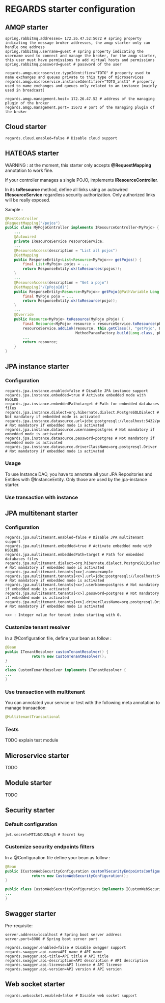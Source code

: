 # REGARDS starter configuration

## AMQP starter
```properties
spring.rabbitmq.addresses= 172.26.47.52:5672 # spring property indicating the message broker addresses, the amqp starter only can handle one address
spring.rabbitmq.username=guest # spring property indicating the username used to connect and manage the broker, for the amqp starter, this user must have permissions to add virtual hosts and permissions
spring.rabbitmq.password=guest # password of the user

regards.amqp.microservice.typeIdentifier="TOTO" # property used to name exchanges and queues private to this type of microservices
regards.amqp.microservice.instanceIdentifier="TOTO_inst1" # property used to name exchanges and queues only related to an instance (mainly used in broadcast)

regards.amqp.management.host= 172.26.47.52 # address of the managing plugin of the broker
regards.amqp.management.port= 15672 # port of the managing plugin of the broker
```

## Cloud starter

```properties
regards.cloud.enabled=false # Disable cloud support
```

## HATEOAS starter

WARNING : at the moment, this starter only accepts **@RequestMapping** annotation to work fine.

If your controller manages a single POJO, implements **IResourceController<T>**.

In its **toResource** method, define all links using an autowired **IResourceService** regardless security authorization. Only authorized links will be really exposed.

Sample :
```java
@RestController
@RequestMapping("/pojos")
public class MyPojoController implements IResourceController<MyPojo> {
	...	
	@Autowired
	private IResourceService resourceService;
	...
    @ResourceAccess(description = "List all pojos")
    @GetMapping
    public ResponseEntity<List<Resource<MyPojo>>> getPojos() {
        final List<MyPojo> pojos = ...
        return ResponseEntity.ok(toResources(pojos));
    }
	...
    @ResourceAccess(description = "Get a pojo")
    @GetMapping("/{pPojoId}")
    public ResponseEntity<Resource<MyPojo>> getPojo(@PathVariable Long pPojoId) {
        final MyPojo pojo = ...
        return ResponseEntity.ok(toResource(pojo));
    }
	...
	@Override
    public Resource<MyPojo> toResource(MyPojo pPojo) {
        final Resource<MyPojo> resource = resourceService.toResource(pPojo);
        resourceService.addLink(resource, this.getClass(), "getPojo", LinkRels.SELF,
                                MethodParamFactory.build(Long.class, pPojo.getId()));
        ...
        return resource;
    }
}
```

## JPA instance starter

### Configuration

```properties
regards.jpa.instance.enabled=false # Disable JPA instance support
regards.jpa.instance.embedded=true # Activate embedded mode with HSQLDB
regards.jpa.instance.embeddedPath=target # Path for embedded databases files
regards.jpa.instance.dialect=org.hibernate.dialect.PostgreSQLDialect # Not mandatory if embedded mode is activated
regards.jpa.instance.datasource.url=jdbc:postgresql://localhost:5432/postgres # Not mandatory if embedded mode is activated
regards.jpa.instance.datasource.username=postgres # Not mandatory if embedded mode is activated
regards.jpa.instance.datasource.password=postgres # Not mandatory if embedded mode is activated
regards.jpa.instance.datasource.driverClassName=org.postgresql.Driver # Not mandatory if embedded mode is activated
```

### Usage

To use Instance DAO, you have to annotate all your JPA Repositories and Entities with @InstanceEntity. Only those are used by the jpa-instance starter.

### Use transaction with instance



## JPA multitenant starter

### Configuration

```properties
regards.jpa.multitenant.enabled=false # Disable JPA multitenant support
regards.jpa.multitenant.embedded=true # Activate embedded mode with HSQLDB
regards.jpa.multitenant.embeddedPath=target # Path for embedded databases files
regards.jpa.multitenant.dialect=org.hibernate.dialect.PostgreSQLDialect # Not mandatory if embedded mode is activated
regards.jpa.multitenant.tenants[<x>].name=example
regards.jpa.multitenant.tenants[<x>].url=jdbc:postgresql://localhost:5432/test1 # Not mandatory if embedded mode is activated
regards.jpa.multitenant.tenants[<x>].userName=postgres # Not mandatory if embedded mode is activated
regards.jpa.multitenant.tenants[<x>].password=postgres # Not mandatory if embedded mode is activated 
regards.jpa.multitenant.tenants[<x>].driverClassName=org.postgresql.Driver # Not mandatory if embedded mode is activated

<x> : Integer value for tenant index starting with 0.
```

### Customize tenant resolver

In a @Configuration file, define your bean as follow :

```java
@Bean
public ITenantResolver customTenantResolver() {
            return new CustomTenantResolver();
}
...
class CustomTenantResolver implements ITenantResolver {
...
}
```

### Use transaction with multitenant

You can annotated your service or test with the following meta annotation to manage transaction:
```java
@MultitenantTransactional
```

### Tests

TODO explain test module


## Microservice starter

TODO

## Module starter

TODO

## Security starter

### Default configuration

```properties
jwt.secret=MTIzNDU2Nzg5 # Secret key
```

### Customize security endpoints filters

In a @Configuration file define your bean as follow :

```java
@Bean
public ICustomWebSecurityConfiguration customTSecurityEndpointsConfiguration() {
            return new CustomWebSecurityConfiguration();
}

public class CustomWebSecurityConfiguration implements ICustomWebSecurityConfiguration {
...
}
```

## Swagger starter

Pre-requisite:
```properties
server.address=localhost # Spring boot server address
server.port=8080 # Spring boot server port
```
```properties
regards.swagger.enabled=false # Disable swagger support
regards.swagger.api-name=API name # API name
regards.swagger.api-title=API title # API title
regards.swagger.api-description=API description # API description
regards.swagger.api-license=API license # API license
regards.swagger.api-version=API version # API version
```

## Web socket starter

```properties
regards.websocket.enabled=false # Disable web socket support
```

